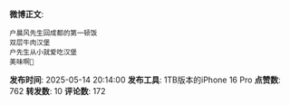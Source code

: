 **微博正文**: 
```
户晨风先生回成都的第一顿饭
双层牛肉汉堡
户先生从小就爱吃汉堡
美味啊🙏
```
**发布时间**: 2025-05-14 20:14:00
**发布工具**: 1TB版本的iPhone 16 Pro
**点赞数**: 762
**转发数**: 10
**评论数**: 172
